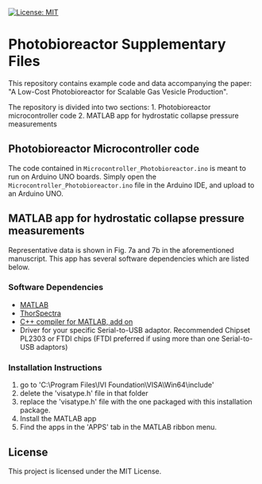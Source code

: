 [![License: MIT](https://img.shields.io/badge/License-MIT-lightgrey.svg)](https://opensource.org/license/mit)

# Photobioreactor Supplementary Files

This repository contains example code and data accompanying the paper: "A Low-Cost Photobioreactor for Scalable Gas Vesicle Production".

The repository is divided into two sections: 
	1. Photobioreactor microcontroller code
	2. MATLAB app for hydrostatic collapse pressure measurements


## Photobioreactor Microcontroller code

The code contained in `Microcontroller_Photobioreactor.ino` is meant to run on Arduino UNO boards. Simply open the `Microcontroller_Photobioreactor.ino` file in the Arduino IDE, and upload to an Arduino UNO.

## MATLAB app for hydrostatic collapse pressure measurements

Representative data is shown in Fig. 7a and 7b in the aforementioned manuscript.
This app has several software dependencies which are listed below. 

### Software Dependencies

- [MATLAB](https://www.mathworks.com/products/matlab.html)
- [ThorSpectra](https://www.thorlabs.com/software_pages/ViewSoftwarePage.cfm?Code=CCS)
- [C++ compiler for MATLAB, add on](https://www.mathworks.com/matlabcentral/fileexchange/52848-matlab-support-for-mingw-w64-c-c-fortran-compiler)
- Driver for your specific Serial-to-USB adaptor. Recommended Chipset PL2303 or FTDI chips (FTDI preferred if using more than one Serial-to-USB adaptors)

### Installation Instructions

1. go to 'C:\Program Files\IVI Foundation\VISA\Win64\include'
2. delete the 'visatype.h' file in that folder
3. replace the 'visatype.h' file with the one packaged with this installation package.
4. Install the MATLAB app
5. Find the apps in the 'APPS' tab in the MATLAB ribbon menu.


## License

This project is licensed under the MIT License. 